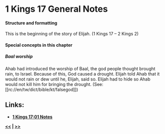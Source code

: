 # 1 Kings 17 General Notes #

#### Structure and formatting ####

This is the beginning of the story of Elijah. (1 Kings 17 – 2 Kings 2)

#### Special concepts in this chapter ####

##### Baal worship #####
Ahab had introduced the worship of Baal, the god people thought brought rain, to Israel. Because of this, God caused a drought. Elijah told Ahab that it would not rain or dew until he, Elijah, said so. Elijah had to hide so Ahab would not kill him for bringing the drought. (See: [[rc://en/tw/dict/bible/kt/falsegod]])

## Links: ##

* __[1 Kings 17:01 Notes](./01.md)__

__[<<](../16/intro.md) | [>>](../18/intro.md)__
